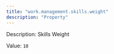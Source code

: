 ```yaml
---
title: "work.management.skills.weight"
description: "Property"
---
```


Description: Skills Weight

Value: `10`